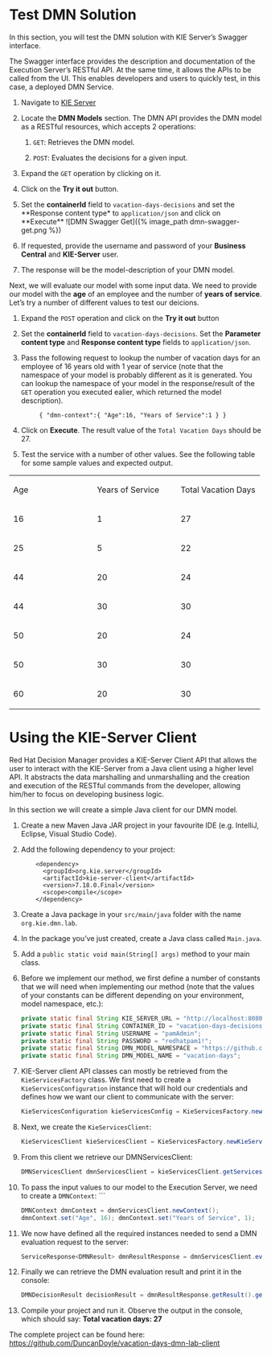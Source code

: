 Test DMN Solution
=================

In this section, you will test the DMN solution with KIE Server’s Swagger interface.

The Swagger interface provides the description and documentation of the Execution Server’s RESTful API. At the same time, it allows the APIs to be called from the UI. This enables developers and users to quickly test, in this case, a deployed DMN Service.

1.  Navigate to [KIE Server](http://localhost:8080/kie-server/docs)

2.  Locate the **DMN Models** section. The DMN API provides the DMN model as a RESTful resources, which accepts 2 operations:

    1.  `GET`: Retrieves the DMN model.

    2.  `POST`: Evaluates the decisions for a given input.

3.  Expand the `GET` operation by clicking on it.

4.  Click on the **Try it out** button.

5.  Set the **containerId** field to `vacation-days-decisions` and set the **Response content type\* to `application/json` and click on **Execute\*\* ![DMN Swagger Get]({% image_path dmn-swagger-get.png %})

6.  If requested, provide the username and password of your **Business Central** and **KIE-Server** user.

7.  The response will be the model-description of your DMN model.

Next, we will evaluate our model with some input data. We need to provide our model with the **age** of an employee and the number of **years of service**. Let’s try a number of different values to test our deicions.

1.  Expand the `POST` operation and click on the **Try it out** button

2.  Set the **containerId** field to `vacation-days-decisions`. Set the **Parameter content type** and **Response content type** fields to `application/json`.

3. Pass the following request to lookup the number of vacation days for an employee of 16 years old with 1 year of service (note that the namespace of your model is probably different as it is generated. You can lookup the namespace of your model in the response/result of the `GET` operation you executed ealier, which returned the model description). 

   ````
        { "dmn-context":{ "Age":16, "Years of Service":1 } }
   ````

4. Click on **Execute**. The result value of the `Total Vacation Days` should be 27.

5. Test the service with a number of other values. See the following table for some sample values and expected output.

<table><colgroup><col style="width: 33%" /><col style="width: 33%" /><col style="width: 33%" /></colgroup><tbody><tr class="odd"><td><p>Age</p></td><td><p>Years of Service</p></td><td><p>Total Vacation Days</p></td></tr><tr class="even"><td><p>16</p></td><td><p>1</p></td><td><p>27</p></td></tr><tr class="odd"><td><p>25</p></td><td><p>5</p></td><td><p>22</p></td></tr><tr class="even"><td><p>44</p></td><td><p>20</p></td><td><p>24</p></td></tr><tr class="odd"><td><p>44</p></td><td><p>30</p></td><td><p>30</p></td></tr><tr class="even"><td><p>50</p></td><td><p>20</p></td><td><p>24</p></td></tr><tr class="odd"><td><p>50</p></td><td><p>30</p></td><td><p>30</p></td></tr><tr class="even"><td><p>60</p></td><td><p>20</p></td><td><p>30</p></td></tr></tbody></table>

Using the KIE-Server Client
===========================

Red Hat Decision Manager provides a KIE-Server Client API that allows the user to interact with the KIE-Server from a Java client using a higher level API. It abstracts the data marshalling and unmarshalling and the creation and execution of the RESTful commands from the developer, allowing him/her to focus on developing business logic.

In this section we will create a simple Java client for our DMN model.

1.  Create a new Maven Java JAR project in your favourite IDE (e.g. IntelliJ, Eclipse, Visual Studio Code).

2. Add the following dependency to your project: 

   ````
	   <dependency> 
	     <groupId>org.kie.server</groupId> 
	     <artifactId>kie-server-client</artifactId> 
	     <version>7.18.0.Final</version> 
	     <scope>compile</scope> 
	   </dependency>
   ````

3. Create a Java package in your `src/main/java` folder with the name `org.kie.dmn.lab`.

4. In the package you’ve just created, create a Java class called `Main.java`.

5. Add a `public static void main(String[] args)` method to your main class.

6. Before we implement our method, we first define a number of constants that we will need when implementing our method (note that the values of your constants can be different depending on your environment, model namespace, etc.): 

   ````java
   private static final String KIE_SERVER_URL = "http://localhost:8080/kie-server/services/rest/server"; 
   private static final String CONTAINER_ID = "vacation-days-decisions_1.0.0"; 
   private static final String USERNAME = "pamAdmin"; 
   private static final String PASSWORD = "redhatpam1!"; 
   private static final String DMN_MODEL_NAMESPACE = "https://github.com/kiegroup/drools/kie-dmn/_D0E62587-C08C-42F3-970B-8595EA48BEEE";
   private static final String DMN_MODEL_NAME = "vacation-days";
   ````

7. KIE-Server client API classes can mostly be retrieved from the `KieServicesFactory` class. We first need to create a `KieServicesConfiguration` instance that will hold our credentials and defines how we want our client to communicate with the server: 

   ```java
   KieServicesConfiguration kieServicesConfig = KieServicesFactory.newRestConfiguration(KIE_SERVER_URL, new EnteredCredentialsProvider(USERNAME, PASSWORD)); 
   ```

8. Next, we create the `KieServicesClient`: 

   ```java
   KieServicesClient kieServicesClient = KieServicesFactory.newKieServicesClient(kieServicesConfig); 
   ```

9. From this client we retrieve our DMNServicesClient: 

   ```java
   DMNServicesClient dmnServicesClient = kieServicesClient.getServicesClient(DMNServicesClient.class); 
   ```

10. To pass the input values to our model to the Execution Server, we need to create a `DMNContext`: \`\`\` 

    ```java
    DMNContext dmnContext = dmnServicesClient.newContext();
    dmnContext.set("Age", 16); dmnContext.set("Years of Service", 1);
    ```

    

11. We now have defined all the required instances needed to send a DMN evaluation request to the server: 

    ```java
    ServiceResponse<DMNResult> dmnResultResponse = dmnServicesClient.evaluateAll(CONTAINER_ID, DMN_MODEL_NAMESPACE, DMN_MODEL_NAME, dmnContext);
    ```

12. Finally we can retrieve the DMN evaluation result and print it in the console:

    ```java
    DMNDecisionResult decisionResult = dmnResultResponse.getResult().getDecisionResultByName("Total Vacation Days"); System.out.println("Total vacation days: " + decisionResult.getResult()); 
    ```

    

13. Compile your project and run it. Observe the output in the console, which should say: **Total vacation days: 27**

    

The complete project can be found here: <https://github.com/DuncanDoyle/vacation-days-dmn-lab-client>